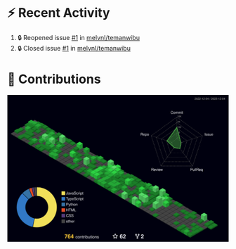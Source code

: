 # :zap: Recent Activity

<!--START_SECTION:activity-->
1. 🔒 Reopened issue [#1](https://github.com/melvnl/temanwibu/issues/1) in [melvnl/temanwibu](https://github.com/melvnl/temanwibu)
2. 🔒 Closed issue [#1](https://github.com/melvnl/temanwibu/issues/1) in [melvnl/temanwibu](https://github.com/melvnl/temanwibu)
<!--END_SECTION:activity-->

# :sparkling_heart: Contributions

<a href="./profile-3d-contrib/profile-night-green.svg">
    <img width="900em" src="./profile-3d-contrib/profile-night-green.svg">
</a>
